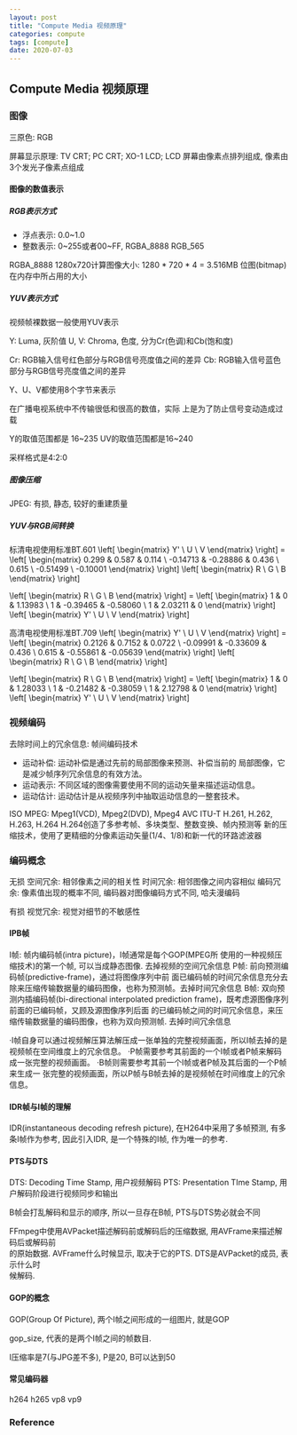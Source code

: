 ```yaml
---
layout: post
title: "Compute Media 视频原理"
categories: compute
tags: [compute]
date: 2020-07-03
---
```


## Compute Media 视频原理

### 图像
三原色: RGB

屏幕显示原理: TV CRT; PC CRT; XO-1 LCD; LCD
屏幕由像素点排列组成, 像素由3个发光子像素点组成
#### 图像的数值表示
##### RGB表示方式

* 浮点表示: 0.0~1.0
* 整数表示: 0~255或者00~FF, RGBA\_8888 RGB\_565

RGBA\_8888 1280x720计算图像大小: 1280 \* 720 \* 4 = 3.516MB
位图(bitmap)在内存中所占用的大小

##### YUV表示方式
视频帧裸数据一般使用YUV表示

Y: Luma, 灰阶值
U, V: Chroma, 色度, 分为Cr(色调)和Cb(饱和度)

Cr: RGB输入信号红色部分与RGB信号亮度值之间的差异
Cb: RGB输入信号蓝色部分与RGB信号亮度值之间的差异

Y、U、V都使用8个字节来表示

在广播电视系统中不传输很低和很高的数值，实际 上是为了防止信号变动造成过载

Y的取值范围都是 16~235
UV的取值范围都是16~240

采样格式是4:2:0

##### 图像压缩
JPEG: 有损, 静态, 较好的重建质量


##### YUV与RGB间转换

标清电视使用标准BT.601
\left[ \begin{matrix} Y' \\ U \\ V \end{matrix} \right] = \left[ \begin{matrix} 0.299 & 0.587 & 0.114 \\ -0.14713 & -0.28886 & 0.436 \\ 0.615 \\ -0.51499 \\ -0.10001 \end{matrix} \right] \left[ \begin{matrix} R \\ G \\ B \end{matrix} \right]

\left[ \begin{matrix} R \\ G \\ B \end{matrix} \right] = \left[ \begin{matrix} 1 & 0 & 1.13983 \\ 1 & -0.39465 & -0.58060 \\ 1 & 2.03211 & 0 \end{matrix} \right] \left[ \begin{matrix} Y' \\ U \\ V \end{matrix} \right]

高清电视使用标准BT.709
\left[ \begin{matrix} Y' \\ U \\ V \end{matrix} \right] = \left[ \begin{matrix} 0.2126 & 0.7152 & 0.0722 \\ -0.09991 & -0.33609 & 0.436 \\ 0.615 & -0.55861 & -0.05639 \end{matrix} \right] \left[ \begin{matrix} R \\ G \\ B \end{matrix} \right]

\left[ \begin{matrix} R \\ G \\ B \end{matrix} \right] = \left[ \begin{matrix} 1 & 0 & 1.28033 \\ 1 & -0.21482 & -0.38059 \\ 1 & 2.12798 & 0 \end{matrix} \right] \left[ \begin{matrix} Y' \\ U \\ V \end{matrix} \right]


### 视频编码

去除时间上的冗余信息: 帧间编码技术

* 运动补偿: 运动补偿是通过先前的局部图像来预测、补偿当前的 局部图像，它是减少帧序列冗余信息的有效方法。
* 运动表示: 不同区域的图像需要使用不同的运动矢量来描述运动信息。
* 运动估计: 运动估计是从视频序列中抽取运动信息的一整套技术。

ISO MPEG: Mpeg1(VCD), Mpeg2(DVD), Mpeg4 AVC
ITU-T H.261, H.262, H.263, H.264
H.264创造了多参考帧、多块类型、整数变换、帧内预测等 新的压缩技术，使用了更精细的分像素运动矢量(1/4、1/8)和新一代的环路滤波器

### 编码概念

无损
空间冗余: 相邻像素之间的相关性
时间冗余: 相邻图像之间内容相似
编码冗余: 像素值出现的概率不同, 编码器对图像编码方式不同, 哈夫漫编码

有损
视觉冗余: 视觉对细节的不敏感性

#### IPB帧

I帧: 帧内编码帧(intra picture)，I帧通常是每个GOP(MPEG所 使用的一种视频压缩技术)的第一个帧, 可以当成静态图像. 去掉视频的空间冗余信息
P帧: 前向预测编码帧(predictive-frame)，通过将图像序列中前 面已编码帧的时间冗余信息充分去除来压缩传输数据量的编码图像，也称为预测帧。去掉时间冗余信息
B帧: 双向预测内插编码帧(bi-directional interpolated prediction frame)，既考虑源图像序列前面的已编码帧，又顾及源图像序列后面 的已编码帧之间的时间冗余信息，来压缩传输数据量的编码图像，也称为双向预测帧. 去掉时间冗余信息

·I帧自身可以通过视频解压算法解压成一张单独的完整视频画面，所以I帧去掉的是视频帧在空间维度上的冗余信息。 
·P帧需要参考其前面的一个I帧或者P帧来解码成一张完整的视频画面。
·B帧则需要参考其前一个I帧或者P帧及其后面的一个P帧来生成一 张完整的视频画面，所以P帧与B帧去掉的是视频帧在时间维度上的冗余信息。

#### IDR帧与I帧的理解

IDR(instantaneous decoding refresh picture), 在H264中采用了多帧预测, 有多条I帧作为参考,
因此引入IDR, 是一个特殊的I帧, 作为唯一的参考.

#### PTS与DTS

DTS: Decoding Time Stamp, 用户视频解码
PTS: Presentation TIme Stamp, 用户解码阶段进行视频同步和输出

B帧会打乱解码和显示的顺序, 所以一旦存在B帧, PTS与DTS势必就会不同

FFmpeg中使用AVPacket描述解码前或解码后的压缩数据, 用AVFrame来描述解码后或解码前  
的原始数据. AVFrame什么时候显示, 取决于它的PTS. DTS是AVPacket的成员, 表示什么时  
候解码.

#### GOP的概念

GOP(Group Of Picture), 两个I帧之间形成的一组图片, 就是GOP

gop\_size, 代表的是两个I帧之间的帧数目.

I压缩率是7(与JPG差不多), P是20, B可以达到50

#### 常见编码器

h264
h265
vp8
vp9

### Reference

